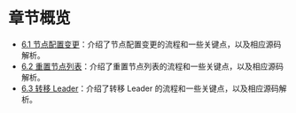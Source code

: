 章节概览
===

* [6.1 节点配置变更](6.1/configuration_change.md)：介绍了节点配置变更的流程和一些关键点，以及相应源码解析。
* [6.2 重置节点列表](6.2/reset_peer.md)：介绍了重置节点列表的流程和一些关键点，以及相应源码解析。
* [6.3 转移 Leader](6.3/change_leader.md)：介绍了转移 Leader 的流程和一些关键点，以及相应源码解析。
